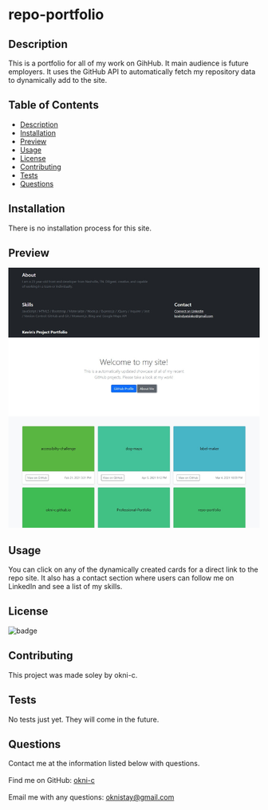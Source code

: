 
# repo-portfolio

## Description 
    
This is a portfolio for all of my work on GihHub. It main audience is future employers. It uses the GitHub API to automatically fetch my repository data to dynamically add to the site.
    
## Table of Contents
    
* [Description](#description)
* [Installation](#installation)
* [Preview](#preview)
* [Usage](#usage)
* [License](#license)
* [Contributing](#contributing)
* [Tests](#tests)
* [Questions](#questions)
    
    
## Installation
    
There is no installation process for this site.
    
## Preview 
    
![alt text](assets/screenshot.jpg)


## Usage

You can click on any of the dynamically created cards for a direct link to the repo site. It also has a contact section where users can follow me on LinkedIn and see a list of my skills.
    
    
## License
    
![badge](https://img.shields.io/badge/license-Open-brightgreen)
    
    
## Contributing
    
This project was made soley by okni-c.


## Tests
    
No tests just yet. They will come in the future.


## Questions
Contact me at the information listed below with questions.<br />
<br />
Find me on GitHub: [okni-c](https://github.com/okni-c)<br />
<br />
Email me with any questions: oknistay@gmail.com<br /><br />
